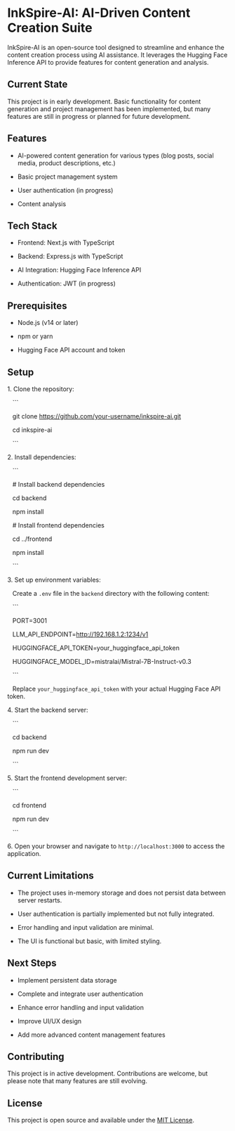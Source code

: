 # InkSpire-AI: AI-Driven Content Creation Suite

InkSpire-AI is an open-source tool designed to streamline and enhance the content creation process using AI assistance. It leverages the Hugging Face Inference API to provide features for content generation and analysis.

## Current State

This project is in early development. Basic functionality for content generation and project management has been implemented, but many features are still in progress or planned for future development.

## Features

- AI-powered content generation for various types (blog posts, social media, product descriptions, etc.)

- Basic project management system

- User authentication (in progress)

- Content analysis

## Tech Stack

- Frontend: Next.js with TypeScript

- Backend: Express.js with TypeScript

- AI Integration: Hugging Face Inference API

- Authentication: JWT (in progress)

## Prerequisites

- Node.js (v14 or later)

- npm or yarn

- Hugging Face API account and token

## Setup

1\. Clone the repository:

   ```

   git clone https://github.com/your-username/inkspire-ai.git

   cd inkspire-ai

   ```

2\. Install dependencies:

   ```

   # Install backend dependencies

   cd backend

   npm install

   # Install frontend dependencies

   cd ../frontend

   npm install

   ```

3\. Set up environment variables:

   Create a `.env` file in the `backend` directory with the following content:

   ```

   PORT=3001

   LLM_API_ENDPOINT=http://192.168.1.2:1234/v1

   HUGGINGFACE_API_TOKEN=your_huggingface_api_token

   HUGGINGFACE_MODEL_ID=mistralai/Mistral-7B-Instruct-v0.3

   ```

   Replace `your_huggingface_api_token` with your actual Hugging Face API token.

4\. Start the backend server:

   ```

   cd backend

   npm run dev

   ```

5\. Start the frontend development server:

   ```

   cd frontend

   npm run dev

   ```

6\. Open your browser and navigate to `http://localhost:3000` to access the application.

## Current Limitations

- The project uses in-memory storage and does not persist data between server restarts.

- User authentication is partially implemented but not fully integrated.

- Error handling and input validation are minimal.

- The UI is functional but basic, with limited styling.

## Next Steps

- Implement persistent data storage

- Complete and integrate user authentication

- Enhance error handling and input validation

- Improve UI/UX design

- Add more advanced content management features

## Contributing

This project is in active development. Contributions are welcome, but please note that many features are still evolving.

## License

This project is open source and available under the [MIT License](LICENSE).
